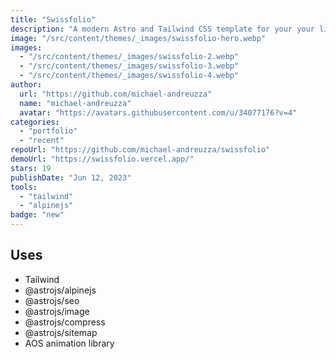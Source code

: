 ```yaml
---
title: "Swissfolio"
description: "A modern Astro and Tailwind CSS template for your your links, information, projects, and more."
image: "/src/content/themes/_images/swissfolio-hero.webp"
images:
  - "/src/content/themes/_images/swissfolio-2.webp"
  - "/src/content/themes/_images/swissfolio-3.webp"
  - "/src/content/themes/_images/swissfolio-4.webp"
author:
  url: "https://github.com/michael-andreuzza"
  name: "michael-andreuzza"
  avatar: "https://avatars.githubusercontent.com/u/34077176?v=4"
categories:
  - "portfolio"
  - "recent"
repoUrl: "https://github.com/michael-andreuzza/swissfolio"
demoUrl: "https://swissfolio.vercel.app/"
stars: 19
publishDate: "Jun 12, 2023"
tools:
  - "tailwind"
  - "alpinejs"
badge: "new"
---
```


<h2>Uses</h2>
<ul>
  <li>Tailwind</li>
  <li>@astrojs/alpinejs</li>
  <li>@astrojs/seo</li>
  <li>@astrojs/image</li>
  <li>@astrojs/compress</li>
  <li>@astrojs/sitemap</li>
  <li>AOS animation library</li>
</ul>
